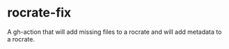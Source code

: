 # rocrate-fix
A gh-action that will add missing files to a rocrate and will add metadata to a rocrate.
